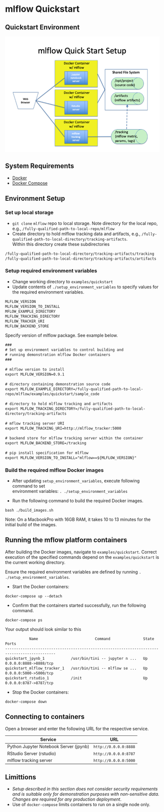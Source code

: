 # mlflow Quickstart

## Quickstart Environment
![](images/quickstart_environment.png)

## System Requirements
* [Docker](https://docs.docker.com/develop/)
* [Docker Compose](https://docs.docker.com/compose/overview/)

## Environment Setup

### Set up local storage
* `git clone` `mlflow` repo to local storage.  Note directory for the local repo, 
e.g., `/fully-qualified-path-to-local-repo/mlflow`
* Create directory to hold mlflow tracking data and artifacts, e.g., `/fully-qualified-path-to-local-directory/tracking-artifacts`.  
Within this directory create these subdirectories
```
/fully-qualified-path-to-local-directory/tracking-artifacts/tracking
/fully-qualified-path-to-local-directory/tracking-artifacts/artifacts
```

### Setup required environment variables
* Change working directory to `examples/quickstart`
* Update contents of `./setup_environment_variables` to specify values for the required environment variables.
```
MLFLOW_VERSION
MLFLOW_VERSION_TO_INSTALL
MFLOW_EXAMPLE_DIRECTORY
MLFLOW_TRACKING_DIRECTORY
MLFLOW_TRACKER_URI
MLFLOW_BACKEND_STORE
```
 
Specify version of mlflow package.  See example below.
```
###
# Set up environment variables to control building and
# running demonstration mlflow Docker containers
###

# mlflow version to install
export MLFLOW_VERSION=0.9.1

# directory containing demonstration source code
export MLFLOW_EXAMPLE_DIRECTORY=/fully-qualified-path-to-local-repo/mlflow/examples/quickstart/sample_code

# directory to hold mlflow tracking and artifacts
export MLFLOW_TRACKING_DIRECTORY=/fully-qualified-path-to-local-directory/tracking-artifacts

# mflow tracking server URI
export MLFLOW_TRACKING_URI=http://mlflow_tracker:5000

# backend store for mlflow tracking server within the container
export MLFLOW_BACKEND_STORE=/tracking

# pip install specification for mlflow
export MLFLOW_VERSION_TO_INSTALL="mlflow==${MLFLOW_VERSION}"
```

### Build the required mlflow Docker images
* After updating `setup_environment_variables`, execute following command to set  
environment variables: `. ./setup_environment_variables`

* Run the following command to build the required Docker images.
```
bash ./build_images.sh
```
Note:  On a MacbookPro with 16GB RAM, it takes 10 to 13 minutes for the initial 
build of the images.


## Running the mflow platform containers
After building the Docker images, navigate to `examples/quickstart`.  Correct execution of the specified commands 
depend on the `examples/quickstart` is the current working directory.

Ensure the required environment variables are defined by running `. ./setup_environment_variables`.

* Start the Docker containers:
```
docker-compose up --detach
```
* Confirm that the containers started successfully, run the following command.  
```
docker-compose ps
```

Your output should look similar to this
```
           Name                          Command               State           Ports
---------------------------------------------------------------------------------------------
quickstart_jpynb_1            /usr/bin/tini -- jupyter n ...   Up      0.0.0.0:8888->8888/tcp
quickstart_mlflow_tracker_1   /usr/bin/tini -- mlflow se ...   Up      0.0.0.0:5000->5000/tcp
quickstart_rstudio_1          /init                            Up      0.0.0.0:8787->8787/tcp
```

* Stop the Docker containers:
```
docker-compose down
```

## Connecting to containers
Open a browser and enter the following URL for the respective service.

|Service|URL|
|-------|---|
|Python Jupyter Notebook Server (jpynb)| `http://0.0.0.0:8888`|
|RStudio Server (rstudio)|`http://0.0.0.0:8787`|
|mlflow tracking server|`http://0.0.0.0:5000`|


## Limittions

* _Setup described in this section does not consider security requirements and is suitable only 
for demonstration purposes with non-sensitive data.  Changes are required for any production deployment_.
* Use of `docker-compose` limits containers to run on a single node only.